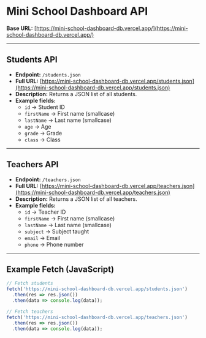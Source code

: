 # Mini School Dashboard API

**Base URL:** [https://mini-school-dashboard-db.vercel.app/](https://mini-school-dashboard-db.vercel.app/)

---

## Students API
- **Endpoint:** `/students.json`  
- **Full URL:** [https://mini-school-dashboard-db.vercel.app/students.json](https://mini-school-dashboard-db.vercel.app/students.json)  
- **Description:** Returns a JSON list of all students.  
- **Example fields:**  
  - `id` → Student ID  
  - `firstName` → First name (smallcase)  
  - `lastName` → Last name (smallcase)  
  - `age` → Age  
  - `grade` → Grade  
  - `class` → Class  

---

## Teachers API
- **Endpoint:** `/teachers.json`  
- **Full URL:** [https://mini-school-dashboard-db.vercel.app/teachers.json](https://mini-school-dashboard-db.vercel.app/teachers.json)  
- **Description:** Returns a JSON list of all teachers.  
- **Example fields:**  
  - `id` → Teacher ID  
  - `firstName` → First name (smallcase)  
  - `lastName` → Last name (smallcase)  
  - `subject` → Subject taught  
  - `email` → Email  
  - `phone` → Phone number  

---

## Example Fetch (JavaScript)
```js
// Fetch students
fetch('https://mini-school-dashboard-db.vercel.app/students.json')
  .then(res => res.json())
  .then(data => console.log(data));

// Fetch teachers
fetch('https://mini-school-dashboard-db.vercel.app/teachers.json')
  .then(res => res.json())
  .then(data => console.log(data));
